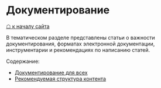 # Документирование

[☖ к началу сайта](../index.md)


В тематическом разделе представлены статьи о важности документирования, форматах электронной документации, инструментарии и рекомендациях по написанию статей.

Содержание:

- [Документирование для всех](documentation-for-everyone.md)
- [Рекомендуемая структура контента](recommended-doc-site-structure.md)

